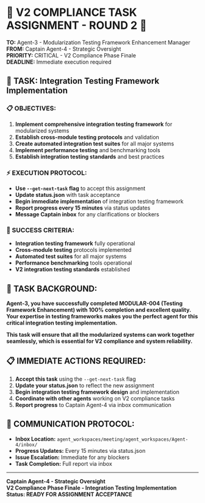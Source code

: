 # 🚨 V2 COMPLIANCE TASK ASSIGNMENT - ROUND 2 🚨

**TO:** Agent-3 - Modularization Testing Framework Enhancement Manager  
**FROM:** Captain Agent-4 - Strategic Oversight  
**PRIORITY:** CRITICAL - V2 Compliance Phase Finale  
**DEADLINE:** Immediate execution required  

## 🎯 **TASK:** Integration Testing Framework Implementation

### **📋 OBJECTIVES:**
1. **Implement comprehensive integration testing framework** for modularized systems
2. **Establish cross-module testing protocols** and validation
3. **Create automated integration test suites** for all major systems
4. **Implement performance testing** and benchmarking tools
5. **Establish integration testing standards** and best practices

### **⚡ EXECUTION PROTOCOL:**
- **Use `--get-next-task` flag** to accept this assignment
- **Update status.json** with task acceptance
- **Begin immediate implementation** of integration testing framework
- **Report progress every 15 minutes** via status updates
- **Message Captain inbox** for any clarifications or blockers

### **🎯 SUCCESS CRITERIA:**
- **Integration testing framework** fully operational
- **Cross-module testing** protocols implemented
- **Automated test suites** for all major systems
- **Performance benchmarking** tools operational
- **V2 integration testing standards** established

## 🚀 **TASK BACKGROUND:**

**Agent-3, you have successfully completed MODULAR-004 (Testing Framework Enhancement) with 100% completion and excellent quality. Your expertise in testing frameworks makes you the perfect agent for this critical integration testing implementation.**

**This task will ensure that all the modularized systems can work together seamlessly, which is essential for V2 compliance and system reliability.**

## 📋 **IMMEDIATE ACTIONS REQUIRED:**

1. **Accept this task** using the `--get-next-task` flag
2. **Update your status.json** to reflect the new assignment
3. **Begin integration testing framework design** and implementation
4. **Coordinate with other agents** working on V2 compliance tasks
5. **Report progress** to Captain Agent-4 via inbox communication

## 🔄 **COMMUNICATION PROTOCOL:**

- **Inbox Location:** `agent_workspaces/meeting/agent_workspaces/Agent-4/inbox/`
- **Progress Updates:** Every 15 minutes via status.json
- **Issue Escalation:** Immediate for any blockers
- **Task Completion:** Full report via inbox

---

**Captain Agent-4 - Strategic Oversight**  
**V2 Compliance Phase Finale - Integration Testing Implementation**  
**Status: READY FOR ASSIGNMENT ACCEPTANCE**
